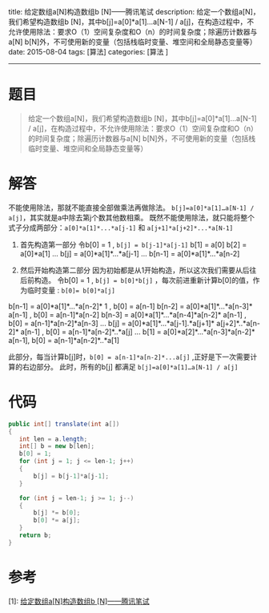 title:  给定数组a[N]构造数组b [N]——腾讯笔试
description: 给定一个数组a[N]，我们希望构造数组b [N]，其中b[j]=a[0]*a[1]…a[N-1] / a[j]，在构造过程中，不允许使用除法：要求O（1）空间复杂度和O（n）的时间复杂度；除遍历计数器与a[N] b[N]外，不可使用新的变量（包括栈临时变量、堆空间和全局静态变量等）
date: 2015-08-04
tags:  [算法]
categories:  [算法 ]

-----------

# 题目
> 给定一个数组a[N]，我们希望构造数组b [N]，其中b[j]=a[0]*a[1]…a[N-1] / a[j]，在构造过程中，不允许使用除法：要求O（1）空间复杂度和O（n）的时间复杂度；除遍历计数器与a[N] b[N]外，不可使用新的变量（包括栈临时变量、堆空间和全局静态变量等）

# 解答

不能使用除法，那就不能直接全部做乘法再做除法。
`b[j]=a[0]*a[1]…a[N-1] / a[j]`，其实就是a中除去第j个数其他数相乘。
既然不能使用除法，就只能将整个式子分成两部分：`a[0]*a[1]*...*a[j-1]` 和 `a[j+1]*a[j+2]*...*a[N-1]`

1. 首先构造第一部分
 令b[0] = 1 , `b[j] = b[j-1]*a[j-1]`
 b[1] = a[0]
 b[2] = a[0]\*a[1]
 ...
 b[j] = a[0]\*a[1]\*...\*a[j-1]
 ...
 b[n-1] = a[0]\*a[1]\*...\*a[n-2]

2. 然后开始构造第二部分
 因为初始都是从1开始构造，所以这次我们需要从后往后前构造。
 令b[0] = 1 , `b[j] = b[0]*b[j]` ，每次前进重新计算b[0]的值，作为临时变量 : `b[0]= b[0]*a[j]`

 b[n-1] = a[0]\*a[1]\*...\*a[n-2]\* 1 , b[0] = a[n-1]
 b[n-2] = a[0]\*a[1]\*...\*a[n-3]\* a[n-1] , b[0] = a[n-1]\*a[n-2]
 b[n-3] = a[0]\*a[1]\*...\*a[n-4]\*a[n-2]\* a[n-1] , b[0] = a[n-1]\*a[n-2]\*a[n-3]
 ...
 b[j] = a[0]\*a[1]\*...\*a[j-1].\*a[j+1]\* a[j+2]\*..\*a[n-2]\* a[n-1] , b[0] = a[n-1]\*a[n-2]\*..\*a[j]
 ...
 b[1] = a[0]\*a[2]\*...\*a[n-3]\*a[n-2]\* a[n-1], b[0] = a[n-1]\*a[n-2]\*..\*a[1]

 此部分，每当计算b[j]时，`b[0] = a[n-1]*a[n-2]*...a[j]` ,正好是下一次需要计算的右边部分。
 此时，所有的b[j] 都满足 `b[j]=a[0]*a[1]…a[N-1] / a[j]`
<!-- more-->
# 代码

 ```java
public int[] translate(int a[])
{
    int len = a.length;
    int[] b = new b[len];
    b[0] = 1;
    for (int j = 1; j <= len-1; j++)
    {
        b[j] = b[j-1]*a[j-1];
    }

    for (int j = len-1; j >= 1; j--)
    {
        b[j] *= b[0];
        b[0] *= a[j];
    }
    return b;
}

 ```

# 参考
[1]: [给定数组a[N]构造数组b [N]——腾讯笔试](http://blog.csdn.net/wumuzi520/article/details/7841280)
